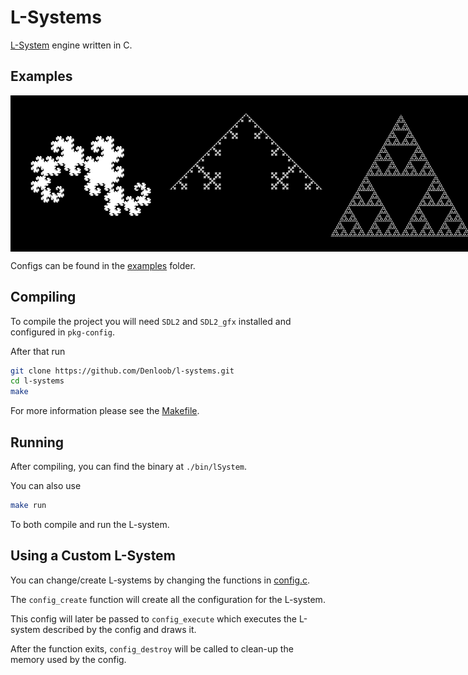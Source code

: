 # L-Systems
[L-System](https://en.wikipedia.org/wiki/L-system) engine written in C.

## Examples
<div style="display: flex; justify-content: space-between;">
    <img src="./images/dragon_curve.png" alt="Image of the Dragon Curve" width="250" height="250">
    <img src="./images/koch_curve.png" alt="Image of the Koch Curve" width="250" height="250">
    <img src="./images/sierpinski_triangle.png" alt="Image of the Sierpinski Triangle" width="250" height="250">
    <img src="./images/tree.gif" alt="GIF of a tree growing" width="250" height="250">
    <img src="./images/fractal_plant.png" alt="Image of a fractal plant" width="250" height="250">
    <img src="./images/tree.png" alt="Image of a tree" width="250" height="250">
</div>

Configs can be found in the [examples](./examples/) folder.

## Compiling
To compile the project you will need `SDL2` and `SDL2_gfx` installed and configured in `pkg-config`.

After that run
```sh
git clone https://github.com/Denloob/l-systems.git
cd l-systems
make
```

For more information please see the [Makefile](./Makefile).

## Running

After compiling, you can find the binary at `./bin/lSystem`.

You can also use
```sh
make run
```
To both compile and run the L-system.

## Using a Custom L-System

You can change/create L-systems by changing the functions in [config.c](./src/config.c).

The `config_create` function will create all the configuration for the L-system.

This config will later be passed to `config_execute` which executes the L-system described
by the config and draws it.

After the function exits, `config_destroy` will be called to clean-up the memory used by the config.
